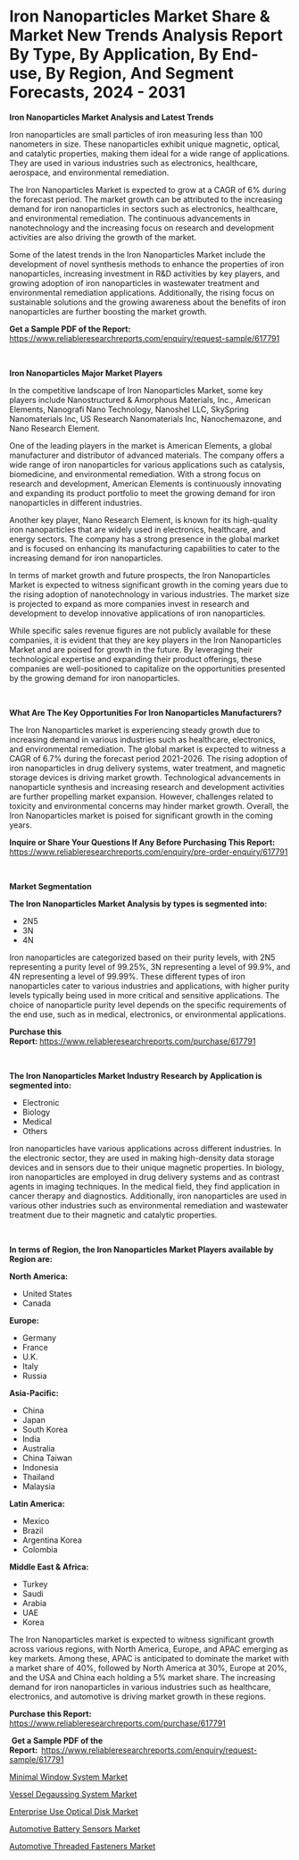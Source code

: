 <p><h1>Iron Nanoparticles Market Share & Market New Trends Analysis Report By Type, By Application, By End-use, By Region, And Segment Forecasts, 2024 - 2031</h1></p><p><strong>Iron Nanoparticles Market Analysis and Latest Trends</strong></p>
<p><p>Iron nanoparticles are small particles of iron measuring less than 100 nanometers in size. These nanoparticles exhibit unique magnetic, optical, and catalytic properties, making them ideal for a wide range of applications. They are used in various industries such as electronics, healthcare, aerospace, and environmental remediation.</p><p>The Iron Nanoparticles Market is expected to grow at a CAGR of 6% during the forecast period. The market growth can be attributed to the increasing demand for iron nanoparticles in sectors such as electronics, healthcare, and environmental remediation. The continuous advancements in nanotechnology and the increasing focus on research and development activities are also driving the growth of the market.</p><p>Some of the latest trends in the Iron Nanoparticles Market include the development of novel synthesis methods to enhance the properties of iron nanoparticles, increasing investment in R&D activities by key players, and growing adoption of iron nanoparticles in wastewater treatment and environmental remediation applications. Additionally, the rising focus on sustainable solutions and the growing awareness about the benefits of iron nanoparticles are further boosting the market growth.</p></p>
<p><strong>Get a Sample PDF of the Report:&nbsp;</strong> <a href="https://www.reliableresearchreports.com/enquiry/request-sample/617791">https://www.reliableresearchreports.com/enquiry/request-sample/617791</a></p>
<p>&nbsp;</p>
<p><strong>Iron Nanoparticles Major Market Players</strong></p>
<p><p>In the competitive landscape of Iron Nanoparticles Market, some key players include Nanostructured & Amorphous Materials, Inc., American Elements, Nanografi Nano Technology, Nanoshel LLC, SkySpring Nanomaterials Inc, US Research Nanomaterials Inc, Nanochemazone, and Nano Research Element.</p><p>One of the leading players in the market is American Elements, a global manufacturer and distributor of advanced materials. The company offers a wide range of iron nanoparticles for various applications such as catalysis, biomedicine, and environmental remediation. With a strong focus on research and development, American Elements is continuously innovating and expanding its product portfolio to meet the growing demand for iron nanoparticles in different industries.</p><p>Another key player, Nano Research Element, is known for its high-quality iron nanoparticles that are widely used in electronics, healthcare, and energy sectors. The company has a strong presence in the global market and is focused on enhancing its manufacturing capabilities to cater to the increasing demand for iron nanoparticles.</p><p>In terms of market growth and future prospects, the Iron Nanoparticles Market is expected to witness significant growth in the coming years due to the rising adoption of nanotechnology in various industries. The market size is projected to expand as more companies invest in research and development to develop innovative applications of iron nanoparticles.</p><p>While specific sales revenue figures are not publicly available for these companies, it is evident that they are key players in the Iron Nanoparticles Market and are poised for growth in the future. By leveraging their technological expertise and expanding their product offerings, these companies are well-positioned to capitalize on the opportunities presented by the growing demand for iron nanoparticles.</p></p>
<p>&nbsp;</p>
<p><strong>What Are The Key Opportunities For Iron Nanoparticles Manufacturers?</strong></p>
<p><p>The Iron Nanoparticles market is experiencing steady growth due to increasing demand in various industries such as healthcare, electronics, and environmental remediation. The global market is expected to witness a CAGR of 6.7% during the forecast period 2021-2026. The rising adoption of iron nanoparticles in drug delivery systems, water treatment, and magnetic storage devices is driving market growth. Technological advancements in nanoparticle synthesis and increasing research and development activities are further propelling market expansion. However, challenges related to toxicity and environmental concerns may hinder market growth. Overall, the Iron Nanoparticles market is poised for significant growth in the coming years.</p></p>
<p><strong>Inquire or Share Your Questions If Any Before Purchasing This Report:</strong> <a href="https://www.reliableresearchreports.com/enquiry/pre-order-enquiry/617791">https://www.reliableresearchreports.com/enquiry/pre-order-enquiry/617791</a></p>
<p>&nbsp;</p>
<p><strong>Market Segmentation</strong></p>
<p><strong>The Iron Nanoparticles Market Analysis by types is segmented into:</strong></p>
<p><ul><li>2N5</li><li>3N</li><li>4N</li></ul></p>
<p><p>Iron nanoparticles are categorized based on their purity levels, with 2N5 representing a purity level of 99.25%, 3N representing a level of 99.9%, and 4N representing a level of 99.99%. These different types of iron nanoparticles cater to various industries and applications, with higher purity levels typically being used in more critical and sensitive applications. The choice of nanoparticle purity level depends on the specific requirements of the end use, such as in medical, electronics, or environmental applications.</p></p>
<p><strong>Purchase this Report:&nbsp;</strong><a href="https://www.reliableresearchreports.com/purchase/617791">https://www.reliableresearchreports.com/purchase/617791</a></p>
<p>&nbsp;</p>
<p><strong>The Iron Nanoparticles Market Industry Research by Application is segmented into:</strong></p>
<p><ul><li>Electronic</li><li>Biology</li><li>Medical</li><li>Others</li></ul></p>
<p><p>Iron nanoparticles have various applications across different industries. In the electronic sector, they are used in making high-density data storage devices and in sensors due to their unique magnetic properties. In biology, iron nanoparticles are employed in drug delivery systems and as contrast agents in imaging techniques. In the medical field, they find application in cancer therapy and diagnostics. Additionally, iron nanoparticles are used in various other industries such as environmental remediation and wastewater treatment due to their magnetic and catalytic properties.</p></p>
<p>&nbsp;</p>
<p><strong>In terms of Region, the Iron Nanoparticles Market Players available by Region are:</strong></p>
<p>
    <p> <strong> North America: </strong>
        <ul>
            <li>United States</li>
            <li>Canada</li>
        </ul>
        </p> 
    <p> <strong> Europe: </strong>
        <ul>
            <li>Germany</li>
            <li>France</li>
            <li>U.K.</li>
            <li>Italy</li>
            <li>Russia</li>
        </ul>
        </p> 
    <p> <strong> Asia-Pacific: </strong>
        <ul>
            <li>China</li>
            <li>Japan</li>
            <li>South Korea</li>
            <li>India</li>
            <li>Australia</li>
            <li>China Taiwan</li>
            <li>Indonesia</li>
            <li>Thailand</li>
            <li>Malaysia</li>
        </ul>
        </p> 
    <p> <strong> Latin America: </strong>
        <ul>
            <li>Mexico</li>
            <li>Brazil</li>
            <li>Argentina Korea</li>
            <li>Colombia</li>
        </ul>
        </p> 
    <p> <strong> Middle East & Africa: </strong>
        <ul>
            <li>Turkey</li>
            <li>Saudi</li>
            <li>Arabia</li>
            <li>UAE</li>
            <li>Korea</li>
        </ul>
    </p>
    </p>
<p><p>The Iron Nanoparticles market is expected to witness significant growth across various regions, with North America, Europe, and APAC emerging as key markets. Among these, APAC is anticipated to dominate the market with a market share of 40%, followed by North America at 30%, Europe at 20%, and the USA and China each holding a 5% market share. The increasing demand for iron nanoparticles in various industries such as healthcare, electronics, and automotive is driving market growth in these regions.</p></p>
<p><strong>Purchase this Report: </strong><a href="https://www.reliableresearchreports.com/purchase/617791">https://www.reliableresearchreports.com/purchase/617791</a></p>
<p>&nbsp;<strong>Get a Sample PDF of the Report:&nbsp;&nbsp;</strong><a href="https://www.reliableresearchreports.com/enquiry/request-sample/617791">https://www.reliableresearchreports.com/enquiry/request-sample/617791</a></p>
<p><strong></strong></p>
<p><p><a href="https://view.publitas.com/reportprime-1/global-minimal-window-system-market-by-types-applications-and-major-players-with-regional-growth-rate-analysis-and-development-situation-from-2024-to-2031/">Minimal Window System Market</a></p><p><a href="https://changeable-paste-463.notion.site/Vessel-Degaussing-System-Market-with-the-goal-of-estimating-the-market-size-and-future-growth-potent-3155f2583277400fbefb89f08d713ecd">Vessel Degaussing System Market</a></p><p><a href="https://view.publitas.com/reportprime-1/enterprise-use-optical-disk-market-research-report-provides-critical-insights-that-can-help-shape-business-development-and-investment-strategies/">Enterprise Use Optical Disk Market</a></p><p><a href="https://florentine-yuzu-f42.notion.site/Automotive-Battery-Sensors-Market-Research-Report-Unlocks-Analysis-on-the-Market-Financial-Status-M-780bb15dbf0e4f87ab0a1f46d80a401d">Automotive Battery Sensors Market</a></p><p><a href="https://fuschia-pecorino-a6d.notion.site/Automotive-Threaded-Fasteners-Market-Size-and-Growth-Market-Segmentation-Regional-and-Country-Brea-f79e0c63d35246cea16dcf619e99600e">Automotive Threaded Fasteners Market</a></p></p>